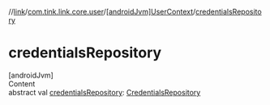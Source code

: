 //[link](../../index.md)/[com.tink.link.core.user](../index.md)/[[androidJvm]UserContext](index.md)/[credentialsRepository](credentials-repository.md)



# credentialsRepository  
[androidJvm]  
Content  
abstract val [credentialsRepository](credentials-repository.md): [CredentialsRepository](../../com.tink.link.core.credentials/[android-jvm]-credentials-repository/index.md)  



